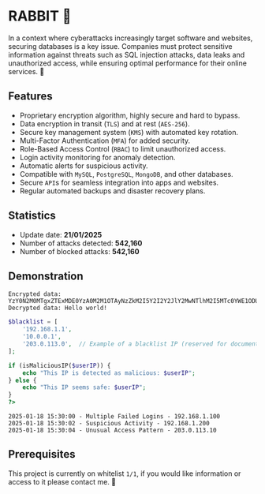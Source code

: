 # RABBIT 🐇

In a context where cyberattacks increasingly target software and websites, securing databases is a key issue. Companies must protect sensitive information against threats such as SQL injection attacks, data leaks and unauthorized access, while ensuring optimal performance for their online services. 🐰

## Features

- Proprietary encryption algorithm, highly secure and hard to bypass.
- Data encryption in transit (`TLS`) and at rest (`AES-256`).
- Secure key management system (`KMS`) with automated key rotation.
- Multi-Factor Authentication (`MFA`) for added security.
- Role-Based Access Control (`RBAC`) to limit unauthorized access.
- Login activity monitoring for anomaly detection.
- Automatic alerts for suspicious activity.
- Compatible with `MySQL`, `PostgreSQL`, `MongoDB`, and other databases.
- Secure `API`s for seamless integration into apps and websites.
- Regular automated backups and disaster recovery plans.

## Statistics

- Update date: **21/01/2025**
- Number of attacks detected: **542,160**
- Number of blocked attacks: **542,160**

## Demonstration

```
Encrypted data: YzY0N2M0MTgxZTExMDE0YzA0M2M1OTAyNzZkM2I5Y2I2Y2JlY2MwNTlhM2I5MTc0YWE1ODU2NzZjZDZkM2ViYzRzaw
Decrypted data: Hello world!
```
```php
$blacklist = [
    '192.168.1.1',
    '10.0.0.1',
    '203.0.113.0',  // Example of a blacklist IP (reserved for documentation purposes)
];

if (isMaliciousIP($userIP)) {
    echo "This IP is detected as malicious: $userIP";
} else {
    echo "This IP seems safe: $userIP";
}
?>
```
```
2025-01-18 15:30:00 - Multiple Failed Logins - 192.168.1.100
2025-01-18 15:30:02 - Suspicious Activity - 192.168.1.200
2025-01-18 15:30:04 - Unusual Access Pattern - 203.0.113.10
```

## Prerequisites

This project is currently on whitelist `1/1`, if you would like information or access to it please contact me. 👻
